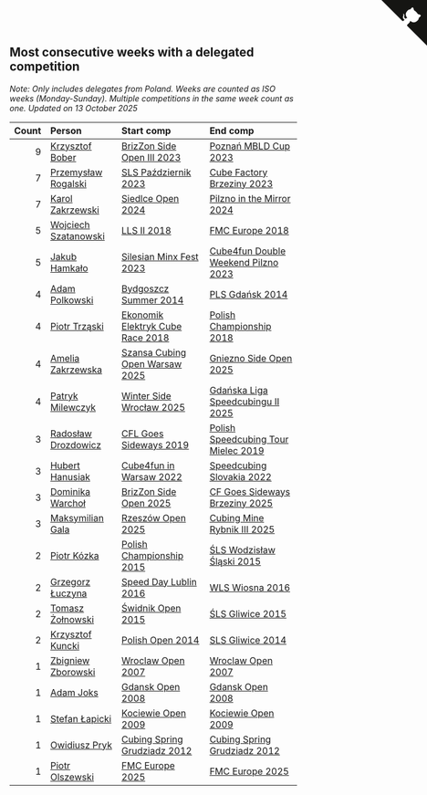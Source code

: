 ## Most consecutive weeks with a delegated competition

*Note: Only includes delegates from Poland. Weeks are counted as ISO weeks (Monday-Sunday). Multiple competitions in the same week count as one.*
*Updated on 13 October 2025*

| Count | Person | Start comp | End comp |
| ---: | :--- | :--- | :--- |
| 9 | [Krzysztof Bober](https://www.worldcubeassociation.org/persons/2013BOBE01) | [BrizZon Side Open III 2023](https://www.worldcubeassociation.org/competitions/BrizZonSideOpenIII2023) | [Poznań MBLD Cup 2023](https://www.worldcubeassociation.org/competitions/PoznanMBLDCup2023) |
| 7 | [Przemysław Rogalski](https://www.worldcubeassociation.org/persons/2013ROGA02) | [SLS Październik 2023](https://www.worldcubeassociation.org/competitions/SLSPazdziernik2023) | [Cube Factory Brzeziny 2023](https://www.worldcubeassociation.org/competitions/CubeFactoryBrzeziny2023) |
| 7 | [Karol Zakrzewski](https://www.worldcubeassociation.org/persons/2014ZAKR01) | [Siedlce Open 2024](https://www.worldcubeassociation.org/competitions/SiedlceOpen2024) | [Pilzno in the Mirror 2024](https://www.worldcubeassociation.org/competitions/PilznointheMirror2024) |
| 5 | [Wojciech Szatanowski](https://www.worldcubeassociation.org/persons/2011SZAT01) | [LLS II 2018](https://www.worldcubeassociation.org/competitions/LLSII2018) | [FMC Europe 2018](https://www.worldcubeassociation.org/competitions/FMCEurope2018) |
| 5 | [Jakub Hamkało](https://www.worldcubeassociation.org/persons/2018HAMK01) | [Silesian Minx Fest 2023](https://www.worldcubeassociation.org/competitions/SilesianMinxFest2023) | [Cube4fun Double Weekend Pilzno 2023](https://www.worldcubeassociation.org/competitions/Cube4funDWPilzno2023) |
| 4 | [Adam Polkowski](https://www.worldcubeassociation.org/persons/2007POLK01) | [Bydgoszcz Summer 2014](https://www.worldcubeassociation.org/competitions/BydgoszczSummer2014) | [PLS Gdańsk 2014](https://www.worldcubeassociation.org/competitions/PLSGdansk2014) |
| 4 | [Piotr Trząski](https://www.worldcubeassociation.org/persons/2012TRZA01) | [Ekonomik Elektryk Cube Race 2018](https://www.worldcubeassociation.org/competitions/EkonomikElektrykCubeRace2018) | [Polish Championship 2018](https://www.worldcubeassociation.org/competitions/PolishChampionship2018) |
| 4 | [Amelia Zakrzewska](https://www.worldcubeassociation.org/persons/2012ZAKR01) | [Szansa Cubing Open Warsaw 2025](https://www.worldcubeassociation.org/competitions/SzansaCubingOpenWarsaw2025) | [Gniezno Side Open 2025](https://www.worldcubeassociation.org/competitions/GnieznoSideOpen2025) |
| 4 | [Patryk Milewczyk](https://www.worldcubeassociation.org/persons/2014MILE01) | [Winter Side Wrocław 2025](https://www.worldcubeassociation.org/competitions/WinterSideWroclaw2025) | [Gdańska Liga Speedcubingu II 2025](https://www.worldcubeassociation.org/competitions/GLSII2025) |
| 3 | [Radosław Drozdowicz](https://www.worldcubeassociation.org/persons/2012DROZ02) | [CFL Goes Sideways 2019](https://www.worldcubeassociation.org/competitions/CFLGoesSideways2019) | [Polish Speedcubing Tour Mielec 2019](https://www.worldcubeassociation.org/competitions/PolishSpeedcubingTourMielec2019) |
| 3 | [Hubert Hanusiak](https://www.worldcubeassociation.org/persons/2013HANU01) | [Cube4fun in Warsaw 2022](https://www.worldcubeassociation.org/competitions/Cube4funWarsaw2022) | [Speedcubing Slovakia 2022](https://www.worldcubeassociation.org/competitions/SpeedcubingSlovakia2022) |
| 3 | [Dominika Warchoł](https://www.worldcubeassociation.org/persons/2021WARC01) | [BrizZon Side Open 2025](https://www.worldcubeassociation.org/competitions/BrizZonSideOpen2025) | [CF Goes Sideways Brzeziny 2025](https://www.worldcubeassociation.org/competitions/CFGoesSidewaysBrzeziny2025) |
| 3 | [Maksymilian Gala](https://www.worldcubeassociation.org/persons/2022GALA01) | [Rzeszów Open 2025](https://www.worldcubeassociation.org/competitions/RzeszowOpen2025) | [Cubing Mine Rybnik III 2025](https://www.worldcubeassociation.org/competitions/CubingMineRybnikIII2025) |
| 2 | [Piotr Kózka](https://www.worldcubeassociation.org/persons/2005KOZK01) | [Polish Championship 2015](https://www.worldcubeassociation.org/competitions/PolishChampionship2015) | [ŚLS Wodzisław Śląski 2015](https://www.worldcubeassociation.org/competitions/SLSWodzislawSlaski2015) |
| 2 | [Grzegorz Łuczyna](https://www.worldcubeassociation.org/persons/2005LUCZ01) | [Speed Day Lublin 2016](https://www.worldcubeassociation.org/competitions/SpeedDayLublin2016) | [WLS Wiosna 2016](https://www.worldcubeassociation.org/competitions/WLSWiosna2016) |
| 2 | [Tomasz Żołnowski](https://www.worldcubeassociation.org/persons/2005ZOLN01) | [Świdnik Open 2015](https://www.worldcubeassociation.org/competitions/SwidnikOpen2015) | [ŚLS Gliwice 2015](https://www.worldcubeassociation.org/competitions/SLSGliwice2015) |
| 2 | [Krzysztof Kuncki](https://www.worldcubeassociation.org/persons/2010KUNC01) | [Polish Open 2014](https://www.worldcubeassociation.org/competitions/PolishOpen2014) | [SLS Gliwice 2014](https://www.worldcubeassociation.org/competitions/SLSGliwice2014) |
| 1 | [Zbigniew Zborowski](https://www.worldcubeassociation.org/persons/2003ZBOR02) | [Wroclaw Open 2007](https://www.worldcubeassociation.org/competitions/WroclawOpen2007) | [Wroclaw Open 2007](https://www.worldcubeassociation.org/competitions/WroclawOpen2007) |
| 1 | [Adam Joks](https://www.worldcubeassociation.org/persons/2005JOKS01) | [Gdansk Open 2008](https://www.worldcubeassociation.org/competitions/GdanskOpen2008) | [Gdansk Open 2008](https://www.worldcubeassociation.org/competitions/GdanskOpen2008) |
| 1 | [Stefan Łapicki](https://www.worldcubeassociation.org/persons/2006LAPI01) | [Kociewie Open 2009](https://www.worldcubeassociation.org/competitions/KociewieOpen2009) | [Kociewie Open 2009](https://www.worldcubeassociation.org/competitions/KociewieOpen2009) |
| 1 | [Owidiusz Pryk](https://www.worldcubeassociation.org/persons/2008PRYK01) | [Cubing Spring Grudziadz 2012](https://www.worldcubeassociation.org/competitions/CubingSpringGrudziadz2012) | [Cubing Spring Grudziadz 2012](https://www.worldcubeassociation.org/competitions/CubingSpringGrudziadz2012) |
| 1 | [Piotr Olszewski](https://www.worldcubeassociation.org/persons/2013OLSZ02) | [FMC Europe 2025](https://www.worldcubeassociation.org/competitions/FMCEurope2025) | [FMC Europe 2025](https://www.worldcubeassociation.org/competitions/FMCEurope2025) |


<a href="https://github.com/maxidragon/wca_statistics_pl" class="github-corner" aria-label="View source on Github"><svg width="80" height="80" viewBox="0 0 250 250" style="fill:#151513; color:#fff; position: absolute; top: 0; border: 0; right: 0;" aria-hidden="true"><path d="M0,0 L115,115 L130,115 L142,142 L250,250 L250,0 Z"></path><path d="M128.3,109.0 C113.8,99.7 119.0,89.6 119.0,89.6 C122.0,82.7 120.5,78.6 120.5,78.6 C119.2,72.0 123.4,76.3 123.4,76.3 C127.3,80.9 125.5,87.3 125.5,87.3 C122.9,97.6 130.6,101.9 134.4,103.2" fill="currentColor" style="transform-origin: 130px 106px;" class="octo-arm"></path><path d="M115.0,115.0 C114.9,115.1 118.7,116.5 119.8,115.4 L133.7,101.6 C136.9,99.2 139.9,98.4 142.2,98.6 C133.8,88.0 127.5,74.4 143.8,58.0 C148.5,53.4 154.0,51.2 159.7,51.0 C160.3,49.4 163.2,43.6 171.4,40.1 C171.4,40.1 176.1,42.5 178.8,56.2 C183.1,58.6 187.2,61.8 190.9,65.4 C194.5,69.0 197.7,73.2 200.1,77.6 C213.8,80.2 216.3,84.9 216.3,84.9 C212.7,93.1 206.9,96.0 205.4,96.6 C205.1,102.4 203.0,107.8 198.3,112.5 C181.9,128.9 168.3,122.5 157.7,114.1 C157.9,116.9 156.7,120.9 152.7,124.9 L141.0,136.5 C139.8,137.7 141.6,141.9 141.8,141.8 Z" fill="currentColor" class="octo-body"></path></svg></a><style>.github-corner:hover .octo-arm{animation:octocat-wave 560ms ease-in-out}@keyframes octocat-wave{0%,100%{transform:rotate(0)}20%,60%{transform:rotate(-25deg)}40%,80%{transform:rotate(10deg)}}@media (max-width:500px){.github-corner:hover .octo-arm{animation:none}.github-corner .octo-arm{animation:octocat-wave 560ms ease-in-out}}</style>
